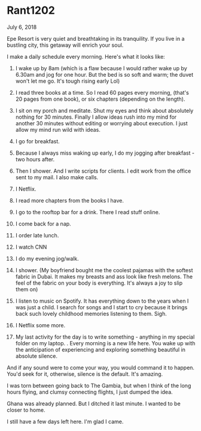 # Rant1202


July 6, 2018

Epe Resort is very quiet and breathtaking in its tranquility. If you live in a bustling city, this getaway will enrich your soul.

I make a daily schedule every morning. Here's what it looks like:

1. I wake up by 8am (which is a flaw because I would rather wake up by 6.30am and jog for one hour. But the bed is so soft and warm; the duvet won't let me go. It's tough rising early Lol)

2. I read three books at a time. So I read 60 pages every morning, (that's 20 pages from one book), or six chapters (depending on the length). 

3. I sit on my porch and meditate. Shut my eyes and think about absolutely nothing for 30 minutes. Finally I allow ideas rush into my mind for another 30 minutes without editing or worrying about execution. I just allow my mind run wild with ideas.

4. I go for breakfast.

5. Because I always miss waking up early, I do my jogging after breakfast - two hours after.

6. Then I shower. And I write scripts for clients. I edit work from the office sent to my mail. I also make calls.

7. I Netflix.

8. I read more chapters from the books I have.

9. I go to the rooftop bar for a drink. There I read stuff online.

10. I come back for a nap.

11. I order late lunch.

12. I watch CNN

13. I do my evening jog/walk.

14. I shower. (My boyfriend bought me the coolest pajamas with the softest fabric in Dubai. It makes my breasts and ass look like fresh melons. The feel of the fabric on your body is everything. It's always a joy to slip them on)

15. I listen to music on Spotify. It has everything down to the years when I was just a child. I search for songs and I start to cry because it brings back such lovely childhood memories listening to them. Sigh.

16. I Netflix some more.

17. My last activity for the day is to write something - anything in my special folder on my laptop.
.
Every morning is a new life here. You wake up with the anticipation of experiencing and exploring something beautiful in absolute silence.

And if any sound were to come your way, you would command it to happen. You'd seek for it, otherwise, silence is the default. It's amazing.

I was torn between going back to The Gambia, but when I think of the long hours flying, and clumsy connecting flights, I just dumped the idea.

Ghana was already planned. But I ditched it last minute. I wanted to be closer to home.

I still have a few days left here. I'm glad I came.